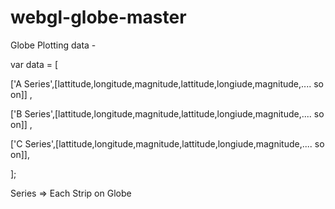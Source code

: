 # webgl-globe-master

Globe Plotting data - 

var data = [ 

['A Series',[lattitude,longitude,magnitude,lattitude,longiude,magnitude,....  so on]] , 

['B Series',[lattitude,longitude,magnitude,lattitude,longiude,magnitude,....  so on]] ,

['C Series',[lattitude,longitude,magnitude,lattitude,longiude,magnitude,....  so on]],

];

Series => Each Strip on Globe
